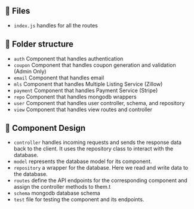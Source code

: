 ## :open_file_folder: Files

- `index.js` handles for all the routes

## :open_file_folder: Folder structure

- `auth` Component that handles authentication
- `coupon` Component that handles coupon generation and validation (Admin Only)
- `email` Component that handles email
- `mls` Component that handles Multiple Listing Service (Zillow)
- `payment` Component that handles Payment Service (Stripe)
- `repo` Component that handles mongodb wrappers
- `user` Component that handles user controller, schema, and repository
- `view` Component that handles view routes and controller

## :art: Component Design

- `controller` handles incoming requests and sends the response data back to the client. It uses the repository class to interact with the database.
- `model` represents the database model for its component.
- `repository` a wrapper for the database. Here we read and write data to the database.
- `routes` define the API endpoints for the corresponding component and assign the controller methods to them.t
- `schema` mongodb database schema
- `test` file for testing the component and its endpoints.
